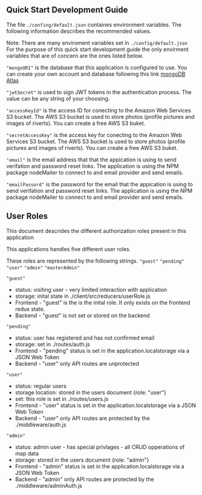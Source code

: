 ## Quick Start Development Guide

The file `./confing/default.json` containes environment variables.  The following information describes the recommended values.

Note: There are many enviroment variables set in `./config/default.json`  For the purpose of this quick start development guide the only envirment variables that are of concern are the ones listed below.  

`"mongoURI"` is the database that this application is configured to use.  You can create your own account and database following this link [mongoDB Atlas](https://www.mongodb.com/cloud/atlas)

`"jwtSecret"` is used to sign JWT tokens in the authentication process.  The value can be any string of your choosing.

`"accessKeyId"` is the access ID for conecting to the Amazon Web Services S3 bucket.  The AWS S3 bucket is used to store photos (profile pictures and images of riverts).  You can create a free AWS S3 buket.

`"secretAccessKey"` is the access key for conecting to the Amazon Web Services S3 bucket.  The AWS S3 bucket is used to store photos (profile pictures and images of riverts).  You can create a free AWS S3 buket.

`"email"` is the email address that that the appication is using to send verifation and password reset links.  The application is using the NPM package nodeMailer to connect to and email provider and send emails.

`"emailPassord"` is the password for the email that the appication is using to send verifation and password reset links.  The application is using the NPM package nodeMailer to connect to and email provider and send emails.


## User Roles
This document descrides the different authorization roles present in this application

This applications handles five different user roles.

These roles are represented by the following strings.
`"guest"`
`"pending"`
`"user"`
`"admin"`
`"masterAdmin"`

`"guest"`
- status: visiting user - very limited interaction with application
- storage: inital state in ./client/src/reducers/userRole.js
- Frontend - "guest" is the is the inital role. It only exists on the frontend redux state.
- Backend - "guest" is not set or stored on the backend

`"pending"`
- status: user has registered and has not confirmed email
- storage: set in ./routes/auth.js
- Frontend - "pending" status is set in the application.localstorage via a JSON Web Token
- Backend - "user" only API routes are unprotected

`"user"`
- status: regular users
- storage location: stored in the users document {role: "user"}
- set: this role is set in ./routes/users.js
- Frontend - "user" status is set in the application.localstorage via a JSON Web Token
- Backend - "user" only API routes are protected by the ./middleware/auth.js

`"admin"`
- status: admin user - has special privlages - all CRUD opperations of map data
- storage: stored in the users document {role: "admin"}
- Frontend - "admin" status is set in the application.localstorage via a JSON Web Token
- Backend - "admin" only API routes are protected by the ./middleware/adminAuth.js

